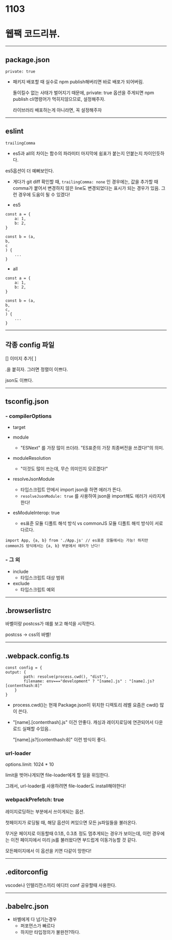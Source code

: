 # 1103

# 웹팩 코드리뷰.

---

## package.json



`private: true`

- 패키지 배포할 때 실수로 npm publish해버리면 바로 배포가 되어버림.

  돌이킬수 없는 사태가 벌어지기 때문에, private: true 옵션을 주게되면 npm publish cli명령어가 먹히지않으므로, 설정해주자.

  라이브러리 배포하는게 아니라면, 꼭 설정해주자

---

## eslint



`trailingComma`

- es5과 all의 차이는 함수의 파라미터 마지막에 쉼표가 붙는지 안붙는지 차이인듯하다.

es5옵션이 더 예뻐보인다.

- 게다가 git diff 확인할 때, `trailingComma: none` 인 경우에는, 값을 추가할 때 comma가 붙어서 변경하지 않은 line도 변경되었다는 표시가 되는 경우가 있음. 그런 경우에 도움이 될 수 있겠다!



- es5

```
const a = {
	a: 1,
	b: 2,
}

const b = (a,
b,
c
) {
	...
}
```



- all

```
const a = {
	a: 1,
	b: 2,
}

const b = (a,
b,
c,
) {
	...
}
```

---

## 각종 config 파일

[] 이미지 추가[ ]

.을 붙히자. 그러면 정렬이 이쁘다.

json도 이쁘다.

---

## tsconfig.json

### - compilerOptions

- target

- module
  - "ESNext" 를 가장 많이 쓰더라.
    "ES표준의 가장 최종버전을 쓰겠다!"의 의미.
- moduleResolution
  - "이것도 많이 쓰는데, 무슨 의미인지 모르겠다!"
- resolveJsonModule
  - 타입스크립트 안에서 import json을 하면 에러가 뜬다.
  - `resolveJsonModule: true` 를 사용하여 json을 import해도 에러가 사라지게 한다!
- esModuleInterop: true
  - es표준 모듈 디폴트 해석 방식 vs commonJS 모듈 디폴트 해석 방식이 서로 다르다.

```
import App, {a, b} from './App.js' // es표준 모듈에서는 가능! 하지만 commonJS 방식에서는 {a, b} 부분에서 에러가 난다!
```



### - 그 외

- include
  - 타입스크립트 대상 범위
- exclude
  - 타입스크립트 예외



---

## .browserlistrc

바벨이랑 postcss가 얘를 보고 해석을 시작한다.

postcss -> css의 바벨!

---

## .webpack.config.ts

```
const config = {
output: {
		path: resolve(process.cwd(), "dist"),
		filename: env==="development" ? "[name].js" : "[name].js?[contenthash:8]" 
	}
}
```

- process.cwd()는 현재 Package.json이 위치한 디렉토리 레벨
  요즘은 cwd() 많이 쓴다.

- "[name].[contenthash].js"  이건 안좋다.
  캐싱과 레이지로딩에 연관되어서 다운로드 실패할 수있음..

  "[name].js?[contenthash:8]"  이런 방식이 좋다.



### url-loader

options.limit: 1024 * 10

limit을 벗어나게되면 file-loader에게 할 일을 위임한다.

그래서, url-loader를 사용하려면 file-loader도 install해야한다!



### webpackPrefetch: true

레이지로딩하는 부분에서 쓰이게되는 옵션.

첫페이지가 로딩될 때, 해당 옵션이 켜있으면 모든 js파일들을 불러온다.

무거운 페이지로 이동할때 0.1초, 0.3초 정도 멈추게되는 경우가 보이는데, 이런 경우에는 이전 페이지에서 미리 js를 불러왔다면 부드럽게 이동가능할 것 같다.

모든페이지에서 이 옵션을 키면 다같이 망한다!



---

## .editorconfig

vscode나 인텔리전스끼리 에디터 conf 공유할때 사용한다.

---



## .babelrc.json

- 바벨에게 다 넘기는경우
  - 퍼포먼스가 빠르다
  - 하지만 타입정의가 불완전?하다.